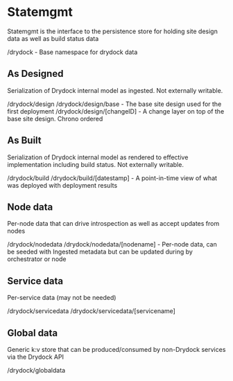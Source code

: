 # Statemgmt #

Statemgmt is the interface to the persistence store
for holding site design data as well as build status data

/drydock - Base namespace for drydock data

## As Designed ##

Serialization of Drydock internal model as ingested. Not externally writable.

/drydock/design
/drydock/design/base - The base site design used for the first deployment
/drydock/design/[changeID] - A change layer on top of the base site design. Chrono ordered

## As Built ##

Serialization of Drydock internal model as rendered to effective implementation including build status. Not externally writable.

/drydock/build
/drydock/build/[datestamp] - A point-in-time view of what was deployed with deployment results

## Node data ##

Per-node data that can drive introspection as well as accept updates from nodes

/drydock/nodedata
/drydock/nodedata/[nodename] - Per-node data, can be seeded with Ingested metadata but can be updated during by orchestrator or node

## Service data ##

Per-service data (may not be needed)

/drydock/servicedata
/drydock/servicedata/[servicename]

## Global data ##

Generic k:v store that can be produced/consumed by non-Drydock services via the Drydock API

/drydock/globaldata